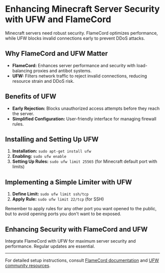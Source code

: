 # Enhancing Minecraft Server Security with UFW and FlameCord

Minecraft servers need robust security. FlameCord optimizes performance, while UFW blocks invalid connections early to prevent DDoS attacks.

## Why FlameCord and UFW Matter

- **FlameCord:** Enhances server performance and security with load-balancing proxies and antibot systems.
- **UFW:** Filters network traffic to reject invalid connections, reducing resource strain and DDoS risk.

## Benefits of UFW

- **Early Rejection:** Blocks unauthorized access attempts before they reach the server.
- **Simplified Configuration:** User-friendly interface for managing firewall rules.

## Installing and Setting Up UFW

1. **Installation:** `sudo apt-get install ufw`
2. **Enabling:** `sudo ufw enable`
3. **Setting Up Rules:** `sudo ufw limit 25565` (for Minecraft default port with limits)

## Implementing a Simple Limiter with UFW

1. **Define Limit:** `sudo ufw limit ssh/tcp`
2. **Apply Rule:** `sudo ufw limit 22/tcp` (for SSH)

Remember to apply rules for any other port you want opened to the public, but to avoid opening ports you don't want to be exposed.

## Enhancing Security with FlameCord and UFW

Integrate FlameCord with UFW for maximum server security and performance. Regular updates are essential.

---
For detailed setup instructions, consult [FlameCord documentation](https://www.flamecord.com) and [UFW community resources](https://help.ubuntu.com/community/UFW).
